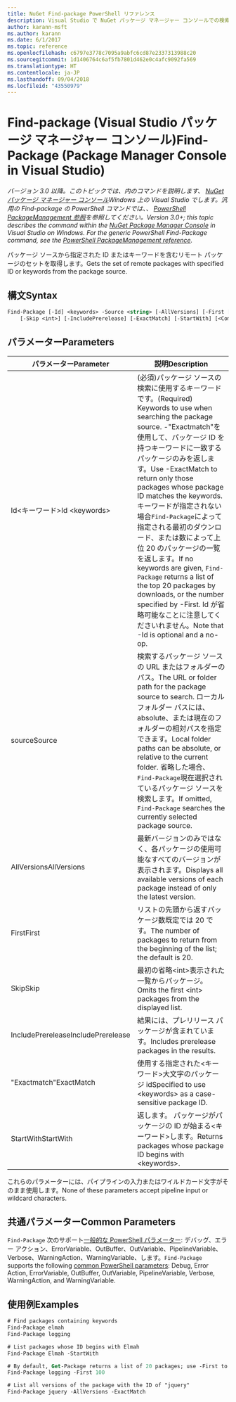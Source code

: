 ```yaml
---
title: NuGet Find-package PowerShell リファレンス
description: Visual Studio で NuGet パッケージ マネージャー コンソールでの検索パッケージの PowerShell コマンドのリファレンスです。
author: karann-msft
ms.author: karann
ms.date: 6/1/2017
ms.topic: reference
ms.openlocfilehash: c6797e3778c7095a9abfc6cd87e2337313988c20
ms.sourcegitcommit: 1d1406764c6af5fb7801d462e0c4afc9092fa569
ms.translationtype: HT
ms.contentlocale: ja-JP
ms.lasthandoff: 09/04/2018
ms.locfileid: "43550979"
---
```

# <a name="find-package-package-manager-console-in-visual-studio"></a><span data-ttu-id="821d7-103">Find-package (Visual Studio パッケージ マネージャー コンソール)</span><span class="sxs-lookup"><span data-stu-id="821d7-103">Find-Package (Package Manager Console in Visual Studio)</span></span>

<span data-ttu-id="821d7-104">*バージョン 3.0 以降。このトピックでは、内のコマンドを説明します、 [NuGet パッケージ マネージャー コンソール](package-manager-console.md)Windows 上の Visual Studio でします。汎用の Find-package の PowerShell コマンドでは、、 [PowerShell PackageManagement 参照](/powershell/module/packagemanagement/?view=powershell-6)を参照してください。*</span><span class="sxs-lookup"><span data-stu-id="821d7-104">*Version 3.0+; this topic describes the command within the [NuGet Package Manager Console](package-manager-console.md) in Visual Studio on Windows. For the generic PowerShell Find-Package command, see the [PowerShell PackageManagement reference](/powershell/module/packagemanagement/?view=powershell-6).*</span></span>

<span data-ttu-id="821d7-105">パッケージ ソースから指定された ID またはキーワードを含むリモート パッケージのセットを取得します。</span><span class="sxs-lookup"><span data-stu-id="821d7-105">Gets the set of remote packages with specified ID or keywords from the package source.</span></span>

## <a name="syntax"></a><span data-ttu-id="821d7-106">構文</span><span class="sxs-lookup"><span data-stu-id="821d7-106">Syntax</span></span>

```ps
Find-Package [-Id] <keywords> -Source <string> [-AllVersions] [-First [<int>]]
    [-Skip <int>] [-IncludePrerelease] [-ExactMatch] [-StartWith] [<CommonParameters>]
```

## <a name="parameters"></a><span data-ttu-id="821d7-107">パラメーター</span><span class="sxs-lookup"><span data-stu-id="821d7-107">Parameters</span></span>

| <span data-ttu-id="821d7-108">パラメーター</span><span class="sxs-lookup"><span data-stu-id="821d7-108">Parameter</span></span> | <span data-ttu-id="821d7-109">説明</span><span class="sxs-lookup"><span data-stu-id="821d7-109">Description</span></span> |
| --- | --- |
| <span data-ttu-id="821d7-110">Id&lt;キーワード&gt;</span><span class="sxs-lookup"><span data-stu-id="821d7-110">Id &lt;keywords&gt;</span></span> | <span data-ttu-id="821d7-111">(必須)パッケージ ソースの検索に使用するキーワードです。</span><span class="sxs-lookup"><span data-stu-id="821d7-111">(Required) Keywords to use when searching the package source.</span></span> <span data-ttu-id="821d7-112">-"Exactmatch"を使用して、パッケージ ID を持つキーワードに一致するパッケージのみを返します。</span><span class="sxs-lookup"><span data-stu-id="821d7-112">Use -ExactMatch to return only those packages whose package ID matches the keywords.</span></span> <span data-ttu-id="821d7-113">キーワードが指定されない場合`Find-Package`によって指定される最初のダウンロード、または数によって上位 20 のパッケージの一覧を返します。</span><span class="sxs-lookup"><span data-stu-id="821d7-113">If no keywords are given, `Find-Package` returns a list of the top 20 packages by downloads, or the number specified by -First.</span></span> <span data-ttu-id="821d7-114">Id が省略可能なことに注意してくださいれません。</span><span class="sxs-lookup"><span data-stu-id="821d7-114">Note that -Id is optional and a no-op.</span></span> |
| <span data-ttu-id="821d7-115">source</span><span class="sxs-lookup"><span data-stu-id="821d7-115">Source</span></span> | <span data-ttu-id="821d7-116">検索するパッケージ ソースの URL またはフォルダーのパス。</span><span class="sxs-lookup"><span data-stu-id="821d7-116">The URL or folder path for the package source to search.</span></span> <span data-ttu-id="821d7-117">ローカル フォルダー パスには、absolute、または現在のフォルダーの相対パスを指定できます。</span><span class="sxs-lookup"><span data-stu-id="821d7-117">Local folder paths can be absolute, or relative to the current folder.</span></span> <span data-ttu-id="821d7-118">省略した場合、`Find-Package`現在選択されているパッケージ ソースを検索します。</span><span class="sxs-lookup"><span data-stu-id="821d7-118">If omitted, `Find-Package` searches the currently selected package source.</span></span> |
| <span data-ttu-id="821d7-119">AllVersions</span><span class="sxs-lookup"><span data-stu-id="821d7-119">AllVersions</span></span> | <span data-ttu-id="821d7-120">最新バージョンのみではなく、各パッケージの使用可能なすべてのバージョンが表示されます。</span><span class="sxs-lookup"><span data-stu-id="821d7-120">Displays all available versions of each package instead of only the latest version.</span></span> |
| <span data-ttu-id="821d7-121">First</span><span class="sxs-lookup"><span data-stu-id="821d7-121">First</span></span> | <span data-ttu-id="821d7-122">リストの先頭から返すパッケージ数既定では 20 です。</span><span class="sxs-lookup"><span data-stu-id="821d7-122">The number of packages to return from the beginning of the list; the default is 20.</span></span> |
| <span data-ttu-id="821d7-123">Skip</span><span class="sxs-lookup"><span data-stu-id="821d7-123">Skip</span></span> | <span data-ttu-id="821d7-124">最初の省略&lt;int&gt;表示された一覧からパッケージ。</span><span class="sxs-lookup"><span data-stu-id="821d7-124">Omits the first &lt;int&gt; packages from the displayed list.</span></span>  |
| <span data-ttu-id="821d7-125">IncludePrerelease</span><span class="sxs-lookup"><span data-stu-id="821d7-125">IncludePrerelease</span></span> | <span data-ttu-id="821d7-126">結果には、プレリリース パッケージが含まれています。</span><span class="sxs-lookup"><span data-stu-id="821d7-126">Includes prerelease packages in the results.</span></span> |
| <span data-ttu-id="821d7-127">"Exactmatch"</span><span class="sxs-lookup"><span data-stu-id="821d7-127">ExactMatch</span></span> | <span data-ttu-id="821d7-128">使用する指定された&lt;キーワード&gt;大文字のパッケージ id</span><span class="sxs-lookup"><span data-stu-id="821d7-128">Specified to use &lt;keywords&gt; as a case-sensitive package ID.</span></span> |
| <span data-ttu-id="821d7-129">StartWith</span><span class="sxs-lookup"><span data-stu-id="821d7-129">StartWith</span></span> | <span data-ttu-id="821d7-130">返します。 パッケージがパッケージの ID が始まる&lt;キーワード&gt;します。</span><span class="sxs-lookup"><span data-stu-id="821d7-130">Returns packages whose package ID begins with &lt;keywords&gt;.</span></span> |

<span data-ttu-id="821d7-131">これらのパラメーターには、パイプラインの入力またはワイルドカード文字がそのまま使用します。</span><span class="sxs-lookup"><span data-stu-id="821d7-131">None of these parameters accept pipeline input or wildcard characters.</span></span>

## <a name="common-parameters"></a><span data-ttu-id="821d7-132">共通パラメーター</span><span class="sxs-lookup"><span data-stu-id="821d7-132">Common Parameters</span></span>

<span data-ttu-id="821d7-133">`Find-Package` 次のサポート[一般的な PowerShell パラメーター](http://go.microsoft.com/fwlink/?LinkID=113216): デバッグ、エラー アクション、ErrorVariable、OutBuffer、OutVariable、PipelineVariable、Verbose、WarningAction、WarningVariable、します。</span><span class="sxs-lookup"><span data-stu-id="821d7-133">`Find-Package` supports the following [common PowerShell parameters](http://go.microsoft.com/fwlink/?LinkID=113216): Debug, Error Action, ErrorVariable, OutBuffer, OutVariable, PipelineVariable, Verbose, WarningAction, and WarningVariable.</span></span>

## <a name="examples"></a><span data-ttu-id="821d7-134">使用例</span><span class="sxs-lookup"><span data-stu-id="821d7-134">Examples</span></span>

```ps
# Find packages containing keywords
Find-Package elmah
Find-Package logging

# List packages whose ID begins with Elmah
Find-Package Elmah -StartWith

# By default, Get-Package returns a list of 20 packages; use -First to show more
Find-Package logging -First 100

# List all versions of the package with the ID of "jquery"
Find-Package jquery -AllVersions -ExactMatch
```
